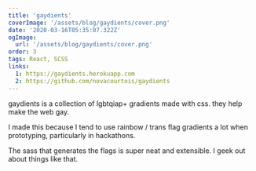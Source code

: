 ```yaml
---
title: 'gaydients'
coverImage: '/assets/blog/gaydients/cover.png'
date: '2020-03-16T05:35:07.322Z'
ogImage:
  url: '/assets/blog/gaydients/cover.png'
order: 3
tags: React, SCSS
links:
  1: https://gaydients.herokuapp.com
  2: https://github.com/novacourtois/gaydients
---
```


gaydients is a collection of lgbtqiap+ gradients made with css. they help make the web gay.

I made this because I tend to use rainbow / trans flag gradients a lot when prototyping, particularly in hackathons.

The sass that generates the flags is super neat and extensible. I geek out about things like that.
